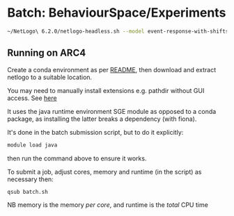# Batch: BehaviourSpace/Experiments


```bash
~/NetLogo\ 6.2.0/netlogo-headless.sh --model event-response-with-shifts.nlogo --setup-file experiments/test.xml
```

## Running on ARC4

Create a conda environment as per [README](./README.md), then download and extract netlogo to a suitable location.

You may need to manually install extensions e.g. pathdir without GUI access. See [here](https://github.com/cstaelin/Pathdir-Extension#installation)

It uses the java runtime environment SGE module as opposed to a conda package, as installing the latter breaks a dependency (with fiona).

It's done in the batch submission script, but to do it explicitly:

```bash
module load java
```

then run the command above to ensure it works.

To submit a job, adjust cores, memory and runtime (in the script) as necessary then:

```bash
qsub batch.sh
```

NB memory is the memory *per core*, and runtime is the *total* CPU time